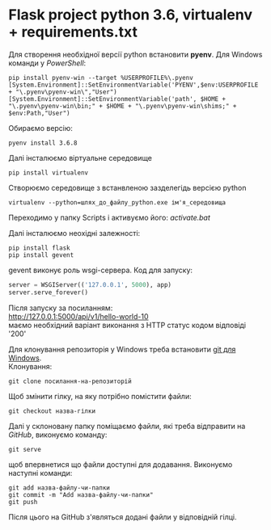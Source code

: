 # Flask project python 3.6, virtualenv + requirements.txt

Для створення необхідної версії python встановити **pyenv**. Для Windows команди у *PowerShell*:
```
pip install pyenv-win --target %USERPROFILE%\.pyenv 
[System.Environment]::SetEnvironmentVariable('PYENV',$env:USERPROFILE + "\.pyenv\pyenv-win\","User")
[System.Environment]::SetEnvironmentVariable('path', $HOME + "\.pyenv\pyenv-win\bin;" + $HOME + "\.pyenv\pyenv-win\shims;" + $env:Path,"User")
```

Обираємо версію:

```pyenv install 3.6.8``` 

Далі інсталюємо віртуальне середовище

```pip install virtualenv```

Створюємо середовище з встанвленою зазделегідь версією python

```virtualenv --python=шлях_до_файлу_python.exe ім'я_середовища```

Переходимо у папку Scripts і активуємо його:
*activate.bat*

Далі інсталюємо неохідні залежності:
```
pip install flask
pip install gevent
```
gevent виконує роль wsgi-сервера. Код для запуску:
```python
server = WSGIServer(('127.0.0.1', 5000), app)
server.serve_forever()
```
Після запуску за посиланням:<br/>
http://127.0.0.1:5000/api/v1/hello-world-10 <br/>маємо необхідний варіант виконання з HTTP статус кодом відповіді '200'

Для клонування репозиторія у Windows треба встановити [git для Windows](https://git-scm.com/download/win). <br/>
Клонування:

```git clone посилання-на-репозиторій```

Щоб змінити гілку, на яку потрібно помістити файли:

```git checkout назва-гілки```

Далі у склоновану папку поміщаємо файли, які треба відправити на *GitHub*, виконуємо команду:

```git serve```

щоб впервнетися що файли доступні для додавання. Виконуємо наступні команди:
```
git add назва-файлу-чи-папки
git commit -m "Add назва-файлу-чи-папки"
git push
```
Після цього на GitHub з'являться додані файли у відповідній гілці.
